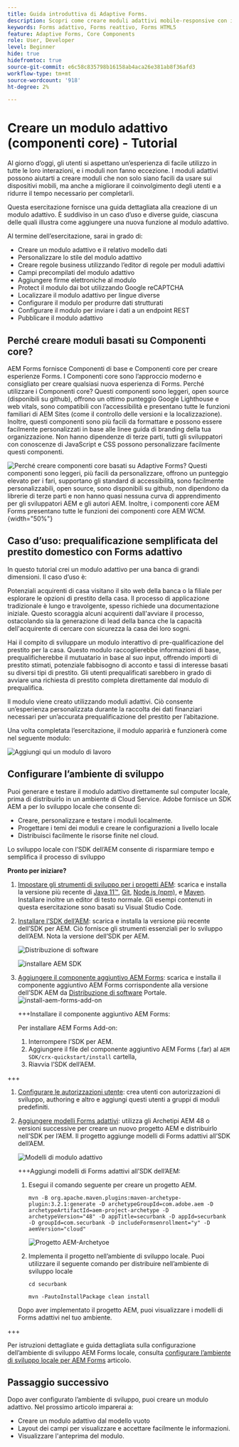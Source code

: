 ```yaml
---
title: Guida introduttiva di Adaptive Forms.
description: Scopri come creare moduli adattivi mobile-responsive con il nostro tutorial dettagliato. Questi moduli si adattano perfettamente ai diversi dispositivi, garantendo un’esperienza fluida.
keywords: Forms adattivo, Forms reattivo, Forms HTML5
feature: Adaptive Forms, Core Components
role: User, Developer
level: Beginner
hide: true
hidefromtoc: true
source-git-commit: e6c58c835798b16158ab4aca26e381ab8f36afd3
workflow-type: tm+mt
source-wordcount: '918'
ht-degree: 2%

---
```



# Creare un modulo adattivo (componenti core) - Tutorial

Al giorno d’oggi, gli utenti si aspettano un’esperienza di facile utilizzo in tutte le loro interazioni, e i moduli non fanno eccezione. I moduli adattivi possono aiutarti a creare moduli che non solo siano facili da usare sui dispositivi mobili, ma anche a migliorare il coinvolgimento degli utenti e a ridurre il tempo necessario per completarli.

Questa esercitazione fornisce una guida dettagliata alla creazione di un modulo adattivo. È suddiviso in un caso d’uso e diverse guide, ciascuna delle quali illustra come aggiungere una nuova funzione al modulo adattivo.

Al termine dell’esercitazione, sarai in grado di:

* Creare un modulo adattivo e il relativo modello dati
* Personalizzare lo stile del modulo adattivo
* Creare regole business utilizzando l’editor di regole per moduli adattivi
* Campi precompilati del modulo adattivo
* Aggiungere firme elettroniche al modulo
* Protect il modulo dai bot utilizzando Google reCAPTCHA
* Localizzare il modulo adattivo per lingue diverse
* Configurare il modulo per produrre dati strutturati
* Configurare il modulo per inviare i dati a un endpoint REST
* Pubblicare il modulo adattivo


## Perché creare moduli basati su Componenti core?

AEM Forms fornisce Componenti di base e Componenti core per creare esperienze Forms. I Componenti core sono l’approccio moderno e consigliato per creare qualsiasi nuova esperienza di Forms. Perché utilizzare i Componenti core? Questi componenti sono leggeri, open source (disponibili su github), offrono un ottimo punteggio Google Lighthouse e web vitals, sono compatibili con l’accessibilità e presentano tutte le funzioni familiari di AEM Sites (come il controllo delle versioni e la localizzazione). Inoltre, questi componenti sono più facili da formattare e possono essere facilmente personalizzati in base alle linee guida di branding della tua organizzazione. Non hanno dipendenze di terze parti, tutti gli sviluppatori con conoscenze di JavaScript e CSS possono personalizzare facilmente questi componenti.

![Perché creare componenti core basati su Adaptive Forms? Questi componenti sono leggeri, più facili da personalizzare, offrono un punteggio elevato per i fari, supportano gli standard di accessibilità, sono facilmente personalizzabili, open source, sono disponibili su github, non dipendono da librerie di terze parti e non hanno quasi nessuna curva di apprendimento per gli sviluppatori AEM e gli autori AEM. Inoltre, i componenti core AEM Forms presentano tutte le funzioni dei componenti core AEM WCM.](/help/forms/assets/cc-core-components-benefits.png){width="50%"}

## Caso d’uso: prequalificazione semplificata del prestito domestico con Forms adattivo

In questo tutorial crei un modulo adattivo per una banca di grandi dimensioni. Il caso d’uso è:

Potenziali acquirenti di casa visitano il sito web della banca o la filiale per esplorare le opzioni di prestito della casa. Il processo di applicazione tradizionale è lungo e travolgente, spesso richiede una documentazione iniziale. Questo scoraggia alcuni acquirenti dall&#39;avviare il processo, ostacolando sia la generazione di lead della banca che la capacità dell&#39;acquirente di cercare con sicurezza la casa dei loro sogni.

Hai il compito di sviluppare un modulo interattivo di pre-qualificazione del prestito per la casa. Questo modulo raccoglierebbe informazioni di base, prequalificherebbe il mutuatario in base al suo input, offrendo importi di prestito stimati, potenziale fabbisogno di acconto e tassi di interesse basati su diversi tipi di prestito. Gli utenti prequalificati sarebbero in grado di avviare una richiesta di prestito completa direttamente dal modulo di prequalifica.

Il modulo viene creato utilizzando moduli adattivi. Ciò consente un’esperienza personalizzata durante la raccolta dei dati finanziari necessari per un’accurata prequalificazione del prestito per l’abitazione.

Una volta completata l’esercitazione, il modulo apparirà e funzionerà come nel seguente modulo:

![Aggiungi qui un modulo di lavoro](/help/forms/assets/cc-tutorial-final-form.png)

## Configurare l’ambiente di sviluppo

Puoi generare e testare il modulo adattivo direttamente sul computer locale, prima di distribuirlo in un ambiente di Cloud Service. Adobe fornisce un SDK AEM a per lo sviluppo locale che consente di:

* Creare, personalizzare e testare i moduli localmente.
* Progettare i temi dei moduli e creare le configurazioni a livello locale
* Distribuisci facilmente le risorse finite nel cloud.

Lo sviluppo locale con l’SDK dell’AEM consente di risparmiare tempo e semplifica il processo di sviluppo


**Pronto per iniziare?**

1. [Impostare gli strumenti di sviluppo per i progetti AEM](/help/forms/setup-local-development-environment.md#set-up-development-tools-for-aem-projects): scarica e installa la versione più recente di [Java 11™](https://experienceleague.adobe.com/docs/experience-manager-learn/cloud-service/local-development-environment-set-up/development-tools.html?lang=en#local-development-environment-set-up), [Git](https://experienceleague.adobe.com/docs/experience-manager-learn/cloud-service/local-development-environment-set-up/development-tools.html?lang=en#install-git), [Node.js (npm)](https://experienceleague.adobe.com/docs/experience-manager-learn/cloud-service/local-development-environment-set-up/development-tools.html?lang=en#node-js), e [Maven](https://experienceleague.adobe.com/docs/experience-manager-learn/cloud-service/local-development-environment-set-up/development-tools.html?lang=en#install-maven). Installare inoltre un editor di testo normale. Gli esempi contenuti in questa esercitazione sono basati su Visual Studio Code.

1. [Installare l’SDK dell’AEM](/help/forms/setup-local-development-environment.md#set-up-local-experience-manager-environment-for-development): scarica e installa la versione più recente dell’SDK per AEM. Ciò fornisce gli strumenti essenziali per lo sviluppo dell’AEM. Nota la versione dell’SDK per AEM.

   ![Distribuzione di software](/help/forms/assets/software-distribution.png)

   ![installare AEM SDK](/help/forms/assets/start-aem-sdk.png)

1. [Aggiungere il componente aggiuntivo AEM Forms](/help/forms/setup-local-development-environment.md#add-forms-archive-to-local-author-and-publish-instances-and-configure-forms-specific-users): scarica e installa il componente aggiuntivo AEM Forms corrispondente alla versione dell’SDK AEM da [Distribuzione di software](https://experience.adobe.com/#/downloads) Portale.
   ![install-aem-forms-add-on](/help/forms/assets/install-aem-forms-add-on.png)

   +++Installare il componente aggiuntivo AEM Forms:

   Per installare AEM Forms Add-on:

   1. Interrompere l’SDK per AEM.
   1. Aggiungere il file del componente aggiuntivo AEM Forms (.far) al `AEM SDK/crx-quickstart/install` cartella,
   1. Riavvia l’SDK dell’AEM.

+++

1. [Configurare le autorizzazioni utente](/help/forms/setup-local-development-environment.md#configure-users-and-permissions): crea utenti con autorizzazioni di sviluppo, authoring e altro e aggiungi questi utenti a gruppi di moduli predefiniti.


1. [Aggiungere modelli Forms adattivi](/help/forms/setup-local-development-environment.md#set-up-a-development-project-for-forms-based-on-experience-manager-archetype): utilizza gli Archetipi AEM 48 o versioni successive per creare un nuovo progetto AEM e distribuirlo nell’SDK per l’AEM. Il progetto aggiunge modelli di Forms adattivi all’SDK dell’AEM.

   ![Modelli di modulo adattivo](/help/forms/assets/adaptive-forms-templates.png)

   +++Aggiungi modelli di Forms adattivi all’SDK dell’AEM:

   1. Esegui il comando seguente per creare un progetto AEM.

      ```
      mvn -B org.apache.maven.plugins:maven-archetype-plugin:3.2.1:generate -D archetypeGroupId=com.adobe.aem -D archetypeArtifactId=aem-project-archetype -D archetypeVersion="48" -D appTitle=securbank -D appId=securbank -D groupId=com.securbank -D includeFormsenrollment="y" -D aemVersion="cloud"
      ```

      ![Progetto AEM-Archetyoe](/help/forms/assets/aem-archetype-project.png)

   1. Implementa il progetto nell’ambiente di sviluppo locale. Puoi utilizzare il seguente comando per distribuire nell’ambiente di sviluppo locale

      ```
      cd securbank
      
      mvn -PautoInstallPackage clean install
      ```

   Dopo aver implementato il progetto AEM, puoi visualizzare i modelli di Forms adattivi nel tuo ambiente.

+++


Per istruzioni dettagliate e guida dettagliata sulla configurazione dell’ambiente di sviluppo AEM Forms locale, consulta [configurare l’ambiente di sviluppo locale per AEM Forms](/help/forms/setup-local-development-environment.md) articolo.



## Passaggio successivo

Dopo aver configurato l’ambiente di sviluppo, puoi creare un modulo adattivo. Nel prossimo articolo imparerai a:

* Creare un modulo adattivo dal modello vuoto
* Layout dei campi per visualizzare e accettare facilmente le informazioni.
* Visualizzare l&#39;anteprima del modulo.

<!-- 

### Step 2: Create Form Data Model

A form data model lets you connect an adaptive form to disparate data sources. For example, AEM user profile, RESTful web services, SOAP-based web services, OData services, and relational databases. You can use the form data model with an adaptive form to retrieve, update, delete, and add data to connected data sources.

Goals of article:

* Create the form data model using Rest endpoint.
* Add data model objects so you can form the data model.
* Configure read and write services for the form data model.
* Test form data model and configured services with test data.

### Step 4: Apply rules to adaptive form fields

AEM Forms provide an editor to write rules on adaptive form objects. These rules define actions to trigger on form objects based on preset conditions, user inputs, and user actions on the form. It helps ensure accuracy and speeds up the form-filling experience.

Goals:

* Create and apply rules to adaptive form fields.
* Use rules to trigger form data model services to update the data to database.

### Step 5: Style your adaptive form

Adaptive forms provide OOTB themes and allows you to customize an existing theme to make a brand specific theme. 


A theme contains styling details for components and panels, and you can reuse a theme in different forms. Styles include properties such as background colors, state colors, transparency, alignment, and size. When you apply the theme to your form, the specified style reflects on corresponding components of your form.

Goals:

* Apply an out of the box theme to an adaptive form.
* Create your brand specific theme.


### Step 6: Publish your adaptive form

You can publish adaptive forms as a stand-alone form (single page application), include in AEM Sites page, or include in a non-AEM Sites page.

Goals:

* Publish the adaptive form as an AEM Page.
* Embed the adaptive form in an AEM Sites Page.
* Embed the adaptive form in an external webpage (a non-AEM webpage hosted outside AEM).

-->